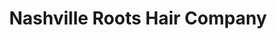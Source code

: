 ---
title: "Nashville Roots Hair Company"
url: /nashville/nashville-roots-hair-company/
shop: hairdresser
---